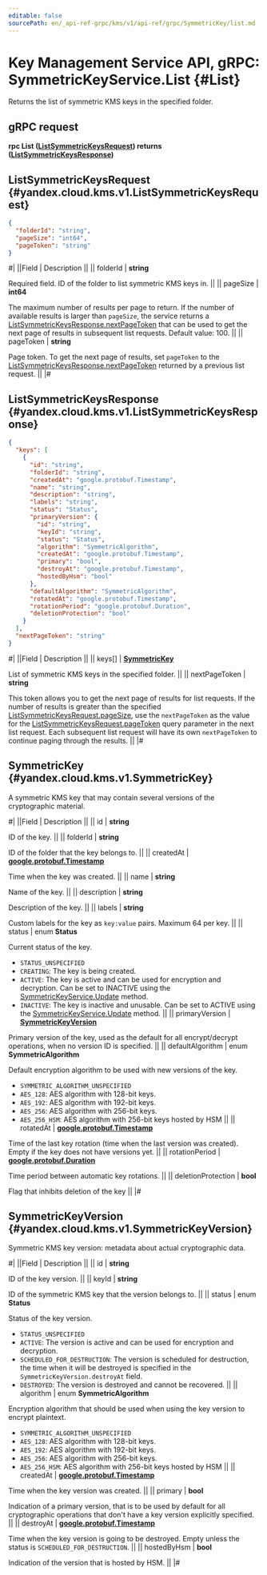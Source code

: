 ```yaml
---
editable: false
sourcePath: en/_api-ref-grpc/kms/v1/api-ref/grpc/SymmetricKey/list.md
---
```


# Key Management Service API, gRPC: SymmetricKeyService.List {#List}

Returns the list of symmetric KMS keys in the specified folder.

## gRPC request

**rpc List ([ListSymmetricKeysRequest](#yandex.cloud.kms.v1.ListSymmetricKeysRequest)) returns ([ListSymmetricKeysResponse](#yandex.cloud.kms.v1.ListSymmetricKeysResponse))**

## ListSymmetricKeysRequest {#yandex.cloud.kms.v1.ListSymmetricKeysRequest}

```json
{
  "folderId": "string",
  "pageSize": "int64",
  "pageToken": "string"
}
```

#|
||Field | Description ||
|| folderId | **string**

Required field. ID of the folder to list symmetric KMS keys in. ||
|| pageSize | **int64**

The maximum number of results per page to return. If the number of available
results is larger than `pageSize`, the service returns a [ListSymmetricKeysResponse.nextPageToken](#yandex.cloud.kms.v1.ListSymmetricKeysResponse)
that can be used to get the next page of results in subsequent list requests.
Default value: 100. ||
|| pageToken | **string**

Page token. To get the next page of results, set `pageToken` to the
[ListSymmetricKeysResponse.nextPageToken](#yandex.cloud.kms.v1.ListSymmetricKeysResponse) returned by a previous list request. ||
|#

## ListSymmetricKeysResponse {#yandex.cloud.kms.v1.ListSymmetricKeysResponse}

```json
{
  "keys": [
    {
      "id": "string",
      "folderId": "string",
      "createdAt": "google.protobuf.Timestamp",
      "name": "string",
      "description": "string",
      "labels": "string",
      "status": "Status",
      "primaryVersion": {
        "id": "string",
        "keyId": "string",
        "status": "Status",
        "algorithm": "SymmetricAlgorithm",
        "createdAt": "google.protobuf.Timestamp",
        "primary": "bool",
        "destroyAt": "google.protobuf.Timestamp",
        "hostedByHsm": "bool"
      },
      "defaultAlgorithm": "SymmetricAlgorithm",
      "rotatedAt": "google.protobuf.Timestamp",
      "rotationPeriod": "google.protobuf.Duration",
      "deletionProtection": "bool"
    }
  ],
  "nextPageToken": "string"
}
```

#|
||Field | Description ||
|| keys[] | **[SymmetricKey](#yandex.cloud.kms.v1.SymmetricKey)**

List of symmetric KMS keys in the specified folder. ||
|| nextPageToken | **string**

This token allows you to get the next page of results for list requests. If the number
of results is greater than the specified [ListSymmetricKeysRequest.pageSize](#yandex.cloud.kms.v1.ListSymmetricKeysRequest), use
the `nextPageToken` as the value for the [ListSymmetricKeysRequest.pageToken](#yandex.cloud.kms.v1.ListSymmetricKeysRequest) query parameter
in the next list request. Each subsequent list request will have its own
`nextPageToken` to continue paging through the results. ||
|#

## SymmetricKey {#yandex.cloud.kms.v1.SymmetricKey}

A symmetric KMS key that may contain several versions of the cryptographic material.

#|
||Field | Description ||
|| id | **string**

ID of the key. ||
|| folderId | **string**

ID of the folder that the key belongs to. ||
|| createdAt | **[google.protobuf.Timestamp](https://developers.google.com/protocol-buffers/docs/reference/google.protobuf#timestamp)**

Time when the key was created. ||
|| name | **string**

Name of the key. ||
|| description | **string**

Description of the key. ||
|| labels | **string**

Custom labels for the key as `key:value` pairs. Maximum 64 per key. ||
|| status | enum **Status**

Current status of the key.

- `STATUS_UNSPECIFIED`
- `CREATING`: The key is being created.
- `ACTIVE`: The key is active and can be used for encryption and decryption.
Can be set to INACTIVE using the [SymmetricKeyService.Update](/docs/kms/api-ref/grpc/SymmetricKey/update#Update) method.
- `INACTIVE`: The key is inactive and unusable.
Can be set to ACTIVE using the [SymmetricKeyService.Update](/docs/kms/api-ref/grpc/SymmetricKey/update#Update) method. ||
|| primaryVersion | **[SymmetricKeyVersion](#yandex.cloud.kms.v1.SymmetricKeyVersion)**

Primary version of the key, used as the default for all encrypt/decrypt operations,
when no version ID is specified. ||
|| defaultAlgorithm | enum **SymmetricAlgorithm**

Default encryption algorithm to be used with new versions of the key.

- `SYMMETRIC_ALGORITHM_UNSPECIFIED`
- `AES_128`: AES algorithm with 128-bit keys.
- `AES_192`: AES algorithm with 192-bit keys.
- `AES_256`: AES algorithm with 256-bit keys.
- `AES_256_HSM`: AES algorithm with 256-bit keys hosted by HSM ||
|| rotatedAt | **[google.protobuf.Timestamp](https://developers.google.com/protocol-buffers/docs/reference/google.protobuf#timestamp)**

Time of the last key rotation (time when the last version was created).
Empty if the key does not have versions yet. ||
|| rotationPeriod | **[google.protobuf.Duration](https://developers.google.com/protocol-buffers/docs/reference/csharp/class/google/protobuf/well-known-types/duration)**

Time period between automatic key rotations. ||
|| deletionProtection | **bool**

Flag that inhibits deletion of the key ||
|#

## SymmetricKeyVersion {#yandex.cloud.kms.v1.SymmetricKeyVersion}

Symmetric KMS key version: metadata about actual cryptographic data.

#|
||Field | Description ||
|| id | **string**

ID of the key version. ||
|| keyId | **string**

ID of the symmetric KMS key that the version belongs to. ||
|| status | enum **Status**

Status of the key version.

- `STATUS_UNSPECIFIED`
- `ACTIVE`: The version is active and can be used for encryption and decryption.
- `SCHEDULED_FOR_DESTRUCTION`: The version is scheduled for destruction, the time when it will be destroyed
is specified in the `SymmetricKeyVersion.destroyAt` field.
- `DESTROYED`: The version is destroyed and cannot be recovered. ||
|| algorithm | enum **SymmetricAlgorithm**

Encryption algorithm that should be used when using the key version to encrypt plaintext.

- `SYMMETRIC_ALGORITHM_UNSPECIFIED`
- `AES_128`: AES algorithm with 128-bit keys.
- `AES_192`: AES algorithm with 192-bit keys.
- `AES_256`: AES algorithm with 256-bit keys.
- `AES_256_HSM`: AES algorithm with 256-bit keys hosted by HSM ||
|| createdAt | **[google.protobuf.Timestamp](https://developers.google.com/protocol-buffers/docs/reference/google.protobuf#timestamp)**

Time when the key version was created. ||
|| primary | **bool**

Indication of a primary version, that is to be used by default for all cryptographic
operations that don't have a key version explicitly specified. ||
|| destroyAt | **[google.protobuf.Timestamp](https://developers.google.com/protocol-buffers/docs/reference/google.protobuf#timestamp)**

Time when the key version is going to be destroyed. Empty unless the status
is `SCHEDULED_FOR_DESTRUCTION`. ||
|| hostedByHsm | **bool**

Indication of the version that is hosted by HSM. ||
|#